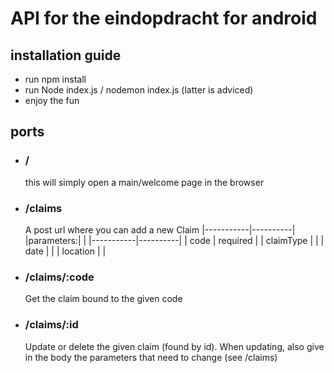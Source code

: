 # API for the eindopdracht for android

## installation guide

- run npm install
- run Node index.js / nodemon index.js (latter is adviced)
- enjoy the fun

## ports

- ### /
    this will simply open a main/welcome page in the browser

- ### /claims
    A post url where you can add a new Claim
    |-----------|----------|
    |parameters:|          |
    |-----------|----------|
    | code      | required |
    | claimType |          |
    | date      |          |
    | location  |          |

- ### /claims/:code
    Get the claim bound to the given code

    
- ### /claims/:id
    Update or delete the given claim (found by id). When updating, also give in the body the parameters that need to change (see /claims)
